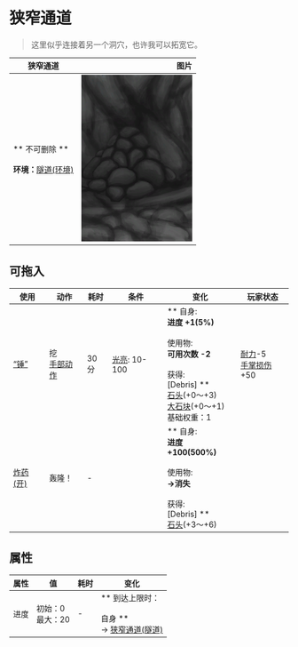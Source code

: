 # 狭窄通道  
> 这里似乎连接着另一个洞穴，也许我可以拓宽它。  
  
  狭窄通道  |   图片   
 ----  |  ----:   
 ** 不可删除 **<br><br>**环境：**[隧道(环境)](Env_Tunnel.md)  |  <img decoding="async" src="Sprite/CaveCollapsed.png" href="a.md" style="max-width:300px;max-height:300px;">   
  
## 可拖入  
使用  |  动作  |  耗时  |  条件  |  变化  |  玩家状态  
----  |  ----  |  ----  |  ----  |  ----  |  ----  
[“锤”](tag_Hammer.md)  |  挖<br>[手部动作](HandAction.md)  |  30分  |  [光亮](Light.md): 10-100  |  ** 自身: **<br>进度  +1(5%)<br><br>** 使用物: **<br>可用次数  -2<br><br>** 获得: **<br>** [Debris]  **<br>  [石头](Stone.md)(+0～+3)<br>  [大石块](StoneHeavy.md)(+0～+1)<br>基础权重：1  |  [耐力](Stamina.md)-5<br>[手掌损伤](HandDamage.md)+50  
[炸药(开)](DynamiteOn.md)  |  轰隆！<br>  |  -  |    |  ** 自身: **<br>进度  +100(500%)<br><br>** 使用物: **<br>→消失<br><br>** 获得: **<br>** [Debris]  **<br>  [石头](Stone.md)(+3～+6)<br>  |    
## 属性   
属性  |  值  |  耗时  |  变化  
----  |  ----  |  ----  |  ----  
进度  |  初始：0<br>最大：20  |  -  |  ** 到达上限时： **<br><br>** 自身 **<br>→ [狭窄通道(隧道)](HighChamberEntrance.md)  


<script>document.title="狭窄通道 - 卡牌生存百科 Card Survival Wiki";</script>